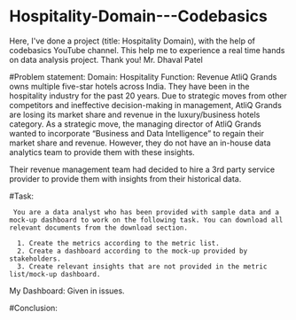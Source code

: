 # Hospitality-Domain---Codebasics
Here, I've done a project (title: Hospitality Domain), with the help of codebasics YouTube channel. This help me to experience a real time hands on data analysis project. Thank you! Mr. Dhaval Patel

#Problem statement:
Domain:  Hospitality       Function: Revenue
        AtliQ Grands owns multiple five-star hotels across India. They have been in the hospitality industry for the past 20 years. Due to strategic moves from other competitors and ineffective decision-making in management, AtliQ Grands are losing its market share and revenue in the luxury/business hotels category. As a strategic move, the managing director of AtliQ Grands wanted to incorporate “Business and Data Intelligence” to regain their market share and revenue. However, they do not have an in-house data analytics team to provide them with these insights.

Their revenue management team had decided to hire a 3rd party service provider to provide them with insights from their historical data.

#Task:  

     You are a data analyst who has been provided with sample data and a mock-up dashboard to work on the following task. You can download all relevant documents from the download section.

      1. Create the metrics according to the metric list.
      2. Create a dashboard according to the mock-up provided by stakeholders.
      3. Create relevant insights that are not provided in the metric list/mock-up dashboard.

My Dashboard:
        Given in issues.

#Conclusion:
         
